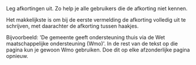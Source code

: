 <!-- @license CC0-1.0 -->

Leg afkortingen uit. Zo help je alle gebruikers die de afkorting niet kennen.

Het makkelijkste is om bij de eerste vermelding de afkorting volledig uit te schrijven, met daarachter de afkorting tussen haakjes.

Bijvoorbeeld: 'De gemeente geeft ondersteuning thuis via de Wet maatschappelijke ondersteuning (Wmo)'. In de rest van de tekst op die pagina kun je gewoon Wmo gebruiken. Doe dit op elke afzonderlijke pagina opnieuw.
